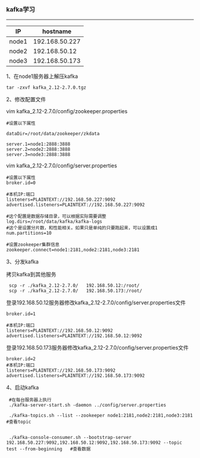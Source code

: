 ### kafka学习

------

| IP    | hostname       |
| ----- | -------------- |
| node1 | 192.168.50.227 |
| node2 | 192.168.50.12  |
| node3 | 192.168.50.173 |

1、在node1服务器上解压kafka

```
tar -zxvf kafka_2.12-2.7.0.tgz
```

2、修改配置文件

vim  kafka_2.12-2.7.0/config/zookeeper.properties

```shell
#设置以下属性

dataDir=/root/data/zookeeper/zkdata

server.1=node1:2888:3888
server.2=node2:2888:3888
server.3=node3:2888:3888
```



vim kafka_2.12-2.7.0/config/server.properties

```shell
#设置以下属性
broker.id=0

#本机IP:端口
listeners=PLAINTEXT://192.168.50.227:9092
advertised.listeners=PLAINTEXT://192.168.50.227:9092

#这个配置是数据存储目录，可以根据实际需要调整
log.dirs=/root/data/kafka/kafka-logs
#这个是设置分片数，和性能相关。如果只是单纯的只要跑起来，可以设置成1
num.partitions=10  

#设置zookeeper集群信息
zookeeper.connect=node1:2181,node2:2181,node3:2181

```



3、分发kafka

拷贝kafka到其他服务

```shell
 scp -r ./kafka_2.12-2.7.0/   192.168.50.12:/root/
 scp -r ./kafka_2.12-2.7.0/   192.168.50.173:/root/
```

登录192.168.50.12服务器修改kafka_2.12-2.7.0/config/server.properties文件

```shell
broker.id=1

#本机IP:端口
listeners=PLAINTEXT://192.168.50.12:9092
advertised.listeners=PLAINTEXT://192.168.50.12:9092

```

登录192.168.50.173服务器修改kafka_2.12-2.7.0/config/server.properties文件

```shell
broker.id=2
#本机IP:端口
listeners=PLAINTEXT://192.168.50.173:9092
advertised.listeners=PLAINTEXT://192.168.50.173:9092
```



4、启动kafka

```shell
 #在每台服务器上执行
 ./kafka-server-start.sh -daemon ../config/server.properties
```



```shell
 ./kafka-topics.sh --list --zookeeper node1:2181,node2:2181,node3:2181  #查看topic
 
 
 ./kafka-console-consumer.sh --bootstrap-server   192.168.50.227:9092,192.168.50.12:9092,192.168.50.173:9092 --topic test --from-beginning   #查看数据
```

